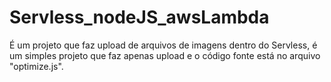 # Servless_nodeJS_awsLambda
É um projeto que faz upload de arquivos de imagens dentro do Servless, é um simples projeto que faz apenas upload e o código fonte está no arquivo "optimize.js".
